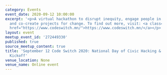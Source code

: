 ```yaml
---
category: Events
event_date: 2020-09-12 10:00:00
excerpt: '<p>A virtual hackathon to disrupt inequity, engage people in civic issues,
  and co-create projects for change. To find out more, visit: <a class="linkified"
  href="https://www.codeswitch.mn/">https://www.codeswitch.mn/</a></p>'
layout: event
meetup_event_id: '272449330'
published: true
source_meetup_content: true
title: 'September 12 Code Switch 2020: National Day of Civic Hacking & Virtual Hackathon
  Kickoff'
venue_location: None
venue_name: Online event
---
```

